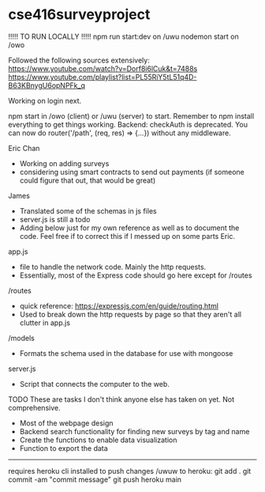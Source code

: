 # cse416surveyproject

!!!!! TO RUN LOCALLY !!!!!
npm run start:dev on /uwu
nodemon start on /owo


Followed the following sources extensively:
https://www.youtube.com/watch?v=Dorf8i6lCuk&t=7488s
https://www.youtube.com/playlist?list=PL55RiY5tL51q4D-B63KBnygU6opNPFk_q

Working on login next.

npm start in /owo (client) or /uwu (server) to start.
Remember to npm install everything to get things working.
Backend:
    checkAuth is deprecated. You can now do router('/path', (req, res) => {...}) without any middleware.

Eric Chan
- Working on adding surveys
- considering using smart contracts to send out payments (if someone could figure that out, that would be great)

James
- Translated some of the schemas in js files
- server.js is still a todo
- Adding below just for my own reference as well as to document the code. Feel free if to correct this if I messed up on some parts Eric.

app.js
- file to handle the network code. Mainly the http requests.
- Essentially, most of the Express code should go here except for /routes

/routes
- quick reference: https://expressjs.com/en/guide/routing.html
- Used to break down the http requests by page so that they aren't all clutter in app.js

/models
- Formats the schema used in the database for use with mongoose

server.js
- Script that connects the computer to the web.

TODO
These are tasks I don't think anyone else has taken on yet. Not comprehensive. 
- Most of the webpage design
- Backend search functionality for finding new surveys by tag and name
- Create the functions to enable data visualization
- Function to export the data



-----
requires heroku cli installed
to push changes /uwuw to heroku:
git add .
git commit -am "commit message"
git push heroku main
